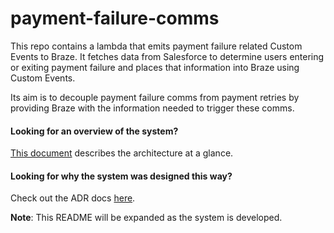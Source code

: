 # payment-failure-comms
This repo contains a lambda that emits payment failure related Custom Events to Braze. It fetches data from Salesforce to determine users entering or exiting payment failure and places that information into Braze using Custom Events.

Its aim is to decouple payment failure comms from payment retries by providing Braze with the information needed to trigger these comms.

#### Looking for an overview of the system?
[This document](https://docs.google.com/document/d/1it8R7ijGvAT79fcJmKTaBvo_ih4oJjCvCDO7EKh_R6Y/edit?usp=sharing) describes the architecture at a glance.

#### Looking for why the system was designed this way?
Check out the ADR docs [here](https://drive.google.com/drive/folders/1UZ7_HDLACKOkOMos3j_7J4X0OJjwk97v?usp=sharing).

**Note**: This README will be expanded as the system is developed.
